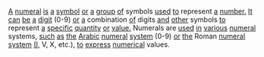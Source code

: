[A](./a.md) [numeral](./numeral.md) [is](./is.md) [a](./a.md) [symbol](./symbol.md) [or](./or.md) [a](./a.md) [group](./group.md) [of](./of.md) symbols [used](./used.md) [to](./to.md) represent [a](./a.md) [number.](./number.md) [It](./it.md) [can](./can.md) [be](./be.md) [a](./a.md) [digit](./digit.md) (0-9) [or](./or.md) [a](./a.md) combination [of](./of.md) digits [and](./and.md) [other](./other.md) symbols [to](./to.md) represent [a](./a.md) [specific](./specific.md) [quantity](./quantity.md) [or](./or.md) [value.](./value.md) Numerals are [used](./used.md) [in](./in.md) [various](./various.md) [numeral](./numeral.md) systems, [such](./such.md) [as](./as.md) [the](./the.md) [Arabic](./arabic.md) [numeral](./numeral.md) [system](./system.md) (0-9) [or](./or.md) [the](./the.md) Roman [numeral](./numeral.md) [system](./system.md) [(I,](./i.md) V, X, etc.), [to](./to.md) [express](./express.md) [numerical](./numerical.md) values.